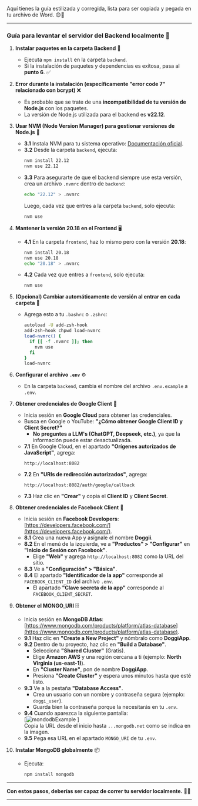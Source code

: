 Aquí tienes la guía estilizada y corregida, lista para ser copiada y pegada en tu archivo de Word. 😊📄

---

### **Guía para levantar el servidor del Backend localmente** 🚀

1. **Instalar paquetes en la carpeta Backend** 📂  
   - Ejecuta `npm install` en la carpeta `backend`.  
   - Si la instalación de paquetes y dependencias es exitosa, pasa al **punto 6**. ✅  

2. **Error durante la instalación (específicamente "error code 7" relacionado con bcrypt)** ❌  
   - Es probable que se trate de una **incompatibilidad de tu versión de Node.js** con los paquetes.  
   - La versión de Node.js utilizada para el backend es **v22.12**.  

3. **Usar NVM (Node Version Manager) para gestionar versiones de Node.js** 🔄  
   - **3.1** Instala NVM para tu sistema operativo: [Documentación oficial](https://github.com/nvm-sh/nvm).  
   - **3.2** Desde la carpeta `backend`, ejecuta:  
     ```bash
     nvm install 22.12
     nvm use 22.12
     ```  
   - **3.3** Para asegurarte de que el backend siempre use esta versión, crea un archivo `.nvmrc` dentro de `backend`:  
     ```bash
     echo "22.12" > .nvmrc
     ```  
     Luego, cada vez que entres a la carpeta `backend`, solo ejecuta:  
     ```bash
     nvm use
     ```  

4. **Mantener la versión 20.18 en el Frontend** 🖥️  
   - **4.1** En la carpeta `frontend`, haz lo mismo pero con la versión **20.18**:  
     ```bash
     nvm install 20.18
     nvm use 20.18
     echo "20.18" > .nvmrc
     ```  
   - **4.2** Cada vez que entres a `frontend`, solo ejecuta:  
     ```bash
     nvm use
     ```  

5. **(Opcional) Cambiar automáticamente de versión al entrar en cada carpeta** 🤖  
   - Agrega esto a tu `.bashrc` o `.zshrc`:  
     ```bash
     autoload -U add-zsh-hook
     add-zsh-hook chpwd load-nvmrc
     load-nvmrc() {
       if [[ -f .nvmrc ]]; then
         nvm use
       fi
     }
     load-nvmrc
     ```  

6. **Configurar el archivo `.env`** ⚙️  
   - En la carpeta `backend`, cambia el nombre del archivo `.env.example` a `.env`.  

7. **Obtener credenciales de Google Client** 🔑  
   - Inicia sesión en **Google Cloud** para obtener las credenciales.  
   - Busca en Google o YouTube: **"¿Cómo obtener Google Client ID y Client Secret?"**  
     - **No preguntes a LLM's (ChatGPT, Deepseek, etc.)**, ya que la información puede estar desactualizada.  
   - **7.1** En Google Cloud, en el apartado **"Orígenes autorizados de JavaScript"**, agrega:  
     ```
     http://localhost:8082
     ```  
   - **7.2** En **"URIs de redirección autorizados"**, agrega:  
     ```
     http://localhost:8082/auth/google/callback
     ```  
   - **7.3** Haz clic en **"Crear"** y copia el **Client ID** y **Client Secret**.  

8. **Obtener credenciales de Facebook Client** 🔑  
   - Inicia sesión en **Facebook Developers**: [https://developers.facebook.com/](https://developers.facebook.com/).  
   - **8.1** Crea una nueva App y asígnale el nombre **Doggii**.  
   - **8.2** En el menú de la izquierda, ve a **"Productos" > "Configurar"** en **"Inicio de Sesión con Facebook"**.  
     - Elige **"Web"** y agrega `http://localhost:8082` como la URL del sitio.  
   - **8.3** Ve a **"Configuración" > "Básica"**.  
   - **8.4** El apartado **"Identificador de la app"** corresponde al `FACEBOOK_CLIENT_ID` del archivo `.env`.  
     - El apartado **"Clave secreta de la app"** corresponde al `FACEBOOK_CLIENT_SECRET`.  

9. **Obtener el MONGO_URI** 🗄️  
   - Inicia sesión en **MongoDB Atlas**: [https://www.mongodb.com/products/platform/atlas-database](https://www.mongodb.com/products/platform/atlas-database).  
   - **9.1** Haz clic en **"Create a New Project"** y nómbralo como **DoggiApp**.  
   - **9.2** Dentro de tu proyecto, haz clic en **"Build a Database"**.  
     - Selecciona **"Shared Cluster"** (Gratis).  
     - Elige **Amazon AWS** y una región cercana a ti (ejemplo: **North Virginia (us-east-1)**).  
     - En **"Cluster Name"**, pon de nombre **DoggiApp**.  
     - Presiona **"Create Cluster"** y espera unos minutos hasta que esté listo.  
   - **9.3** Ve a la pestaña **"Database Access"**.  
     - Crea un usuario con un nombre y contraseña segura (ejemplo: `doggi_user`).  
     - Guarda bien la contraseña porque la necesitarás en tu `.env`.  
   - **9.4** Cuando aparezca la siguiente pantalla:  
     [![mondodbExample](https://github.com/user-attachments/assets/7606bf92-f90d-40af-9d89-58912ebd0b37)
]  
     Copia la URL desde el inicio hasta `...mongodb.net` como se indica en la imagen.  
   - **9.5** Pega esa URL en el apartado `MONGO_URI` de tu `.env`.  

10. **Instalar MongoDB globalmente** 📦  
    - Ejecuta:  
      ```bash
      npm install mongodb
      ```  

---

**Con estos pasos, deberías ser capaz de correr tu servidor localmente.** 🎉😅  

--- 
